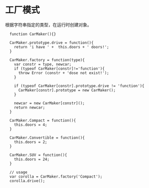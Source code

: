 # 工厂模式

根据字符串指定的类型，在运行时创建对象。

      function CarMaker(){}

      CarMaker.prototype.drive = function(){
        return 'i have ' +  this.doors + ' doors!';
      }

      CarMaker.factory = function(type){
        var constr = type, newcar;
        if (typeof CarMaker[constr]!='function'){
          throw Error (constr + 'dose not exist!');
        }

        if (typeof CarMaker[constr].prototype.drive != 'function'){
          CarMaker[constr].prototype = new CarMaker();
        }

        newcar = new CarMaker[constr]();
        return newcar;
      }
      
      CarMaker.Compact = function(){
        this.doors = 4;
      }
      
      CarMaker.Convertible = function(){
        this.doors = 2;
      }
      
      CarMaker.SUV = function(){
        this.doors = 24;
      }
      
      // usage
      var corolla = CarMaker.factory('Compact');
      corolla.drive();